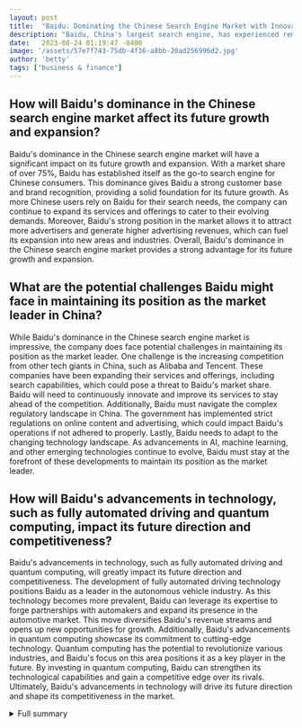 ```yaml
---
layout: post
title:  "Baidu: Dominating the Chinese Search Engine Market with Innovation and Growth"
description: "Baidu, China's largest search engine, has experienced remarkable growth and success in recent years. With its advanced AI technology, innovative advertising strategies, and strong revenue growth, Baidu continues to dominate the Chinese search engine market."
date:   2023-08-24 01:19:47 -0400
image: '/assets/57e7f743-75db-4f36-a8bb-20ad256996d2.jpg'
author: 'betty'
tags: ["business & finance"]
---
```


## How will Baidu's dominance in the Chinese search engine market affect its future growth and expansion?
Baidu's dominance in the Chinese search engine market will have a significant impact on its future growth and expansion. With a market share of over 75%, Baidu has established itself as the go-to search engine for Chinese consumers. This dominance gives Baidu a strong customer base and brand recognition, providing a solid foundation for its future growth. As more Chinese users rely on Baidu for their search needs, the company can continue to expand its services and offerings to cater to their evolving demands. Moreover, Baidu's strong position in the market allows it to attract more advertisers and generate higher advertising revenues, which can fuel its expansion into new areas and industries. Overall, Baidu's dominance in the Chinese search engine market provides a strong advantage for its future growth and expansion.

## What are the potential challenges Baidu might face in maintaining its position as the market leader in China?
While Baidu's dominance in the Chinese search engine market is impressive, the company does face potential challenges in maintaining its position as the market leader. One challenge is the increasing competition from other tech giants in China, such as Alibaba and Tencent. These companies have been expanding their services and offerings, including search capabilities, which could pose a threat to Baidu's market share. Baidu will need to continuously innovate and improve its services to stay ahead of the competition. Additionally, Baidu must navigate the complex regulatory landscape in China. The government has implemented strict regulations on online content and advertising, which could impact Baidu's operations if not adhered to properly. Lastly, Baidu needs to adapt to the changing technology landscape. As advancements in AI, machine learning, and other emerging technologies continue to evolve, Baidu must stay at the forefront of these developments to maintain its position as the market leader.

## How will Baidu's advancements in technology, such as fully automated driving and quantum computing, impact its future direction and competitiveness?
Baidu's advancements in technology, such as fully automated driving and quantum computing, will greatly impact its future direction and competitiveness. The development of fully automated driving technology positions Baidu as a leader in the autonomous vehicle industry. As this technology becomes more prevalent, Baidu can leverage its expertise to forge partnerships with automakers and expand its presence in the automotive market. This move diversifies Baidu's revenue streams and opens up new opportunities for growth. Additionally, Baidu's advancements in quantum computing showcase its commitment to cutting-edge technology. Quantum computing has the potential to revolutionize various industries, and Baidu's focus on this area positions it as a key player in the future. By investing in quantum computing, Baidu can strengthen its technological capabilities and gain a competitive edge over its rivals. Ultimately, Baidu's advancements in technology will drive its future direction and shape its competitiveness in the market.


<details>
        <summary>Full summary</summary>
<p>Baidu, China's largest search engine, has experienced significant growth and success in recent years. In Q2 2023, Baidu's revenue increased by 15% year-on-year, marking its fastest growth in two years. This impressive growth was driven by the company's innovative advertising strategies and advanced artificial intelligence (AI) technology.</p>
<p>One of the key contributors to Baidu's revenue growth was its online marketing business. Revenue within Baidu's core businesses grew by 15% in Q2 2023, fueled by the company's use of AI to match ads to search queries. Baidu's AI technology proved to be highly effective in optimizing online marketing sales, leading to increased revenue.</p>
<p>In addition to its online marketing success, Baidu's non-online marketing revenue also saw significant growth. Non-online marketing revenue added 12% in Q2 2023, indicating the company's diverse revenue streams and strong overall performance.</p>
<p>The success of Baidu can be attributed to its dominance in the Chinese market. Baidu holds a staggering 75.54% market share in China, making it the go-to search engine for Chinese consumers. Its longevity as the longest-running search engine in China has established trust and brand recognition, further solidifying its position as the market leader.</p>
<p>Baidu's search engine offers more than just paid search advertising. The platform provides advertisers with a wide range of advertising options, including in-feed ads and landing page tools. These options allow advertisers to reach their target audience effectively and maximize their advertising impact.</p>
<p>However, advertising on Baidu does come with its complexities. Setting up a Baidu advertiser account is a complex process that requires various documents. Additionally, there are restrictions and regulations on advertising, especially for certain sectors. Advertisers must carefully navigate these regulations to ensure compliance and success in their campaigns.</p>
<p>To optimize Baidu PPC campaigns, advertisers can take several steps, including keyword mining, bid modifiers, and ad extensions. Baidu's industry target feature also allows advertisers to specifically target their competitors' audience, providing a unique advantage.</p>
<p>Brand recognition is highly valued by Chinese consumers, making it crucial for advertisers to protect their brands on Baidu. A clear account structure and localized ad copy are essential for success on the platform.</p>
<p>Beyond its search engine capabilities, Baidu has made significant advancements in technology. At Baidu World 2020, the company demonstrated fully automated driving capability, showcasing its commitment to innovation and safety. Baidu's achievements in fully automated driving suggest a positive outlook for the commercialization of this technology.</p>
<p>Baidu has also made notable progress in natural language processing and language generation. The release of the ERNIE-GEN framework for language generation and the advancement of the ERNIE-ViL vision-language model demonstrate Baidu's expertise in these areas.</p>
<p>Quantum computing and AI chips are other areas where Baidu has made strides. The launch of Paddle Quantum, a quantum machine learning development toolkit, and the introduction of the next-generation AI processor, Kunlun 2, highlight Baidu's commitment to advancing technology.</p>
<p>Despite its successes, Baidu has faced challenges. The Chinese economic slowdown has impacted online advertising, leading Baidu to reduce its fourth-quarter revenue forecast. Additionally, Baidu has come under scrutiny for selling links to unlicensed medical sites, further highlighting the need for strict regulations and oversight in the advertising industry.</p>
<p>In comparison to global search engine giants like Google, Baidu has a stronghold in the Chinese market. Baidu's localized search engine and understanding of Chinese language and culture have allowed it to thrive, holding approximately 72% of the search engine market share in China. While Google dominates the global market, Baidu remains focused on its local market and continues to grow and innovate within China.</p>
<p>With its strong revenue growth, innovative advertising strategies, and advancements in technology, Baidu is poised to maintain its dominance in the Chinese search engine market. The company's commitment to AI and its expertise in various fields position it for continued success in the future.</p>
</details>